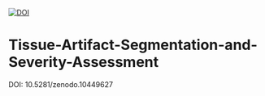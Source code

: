 [![DOI](https://zenodo.org/badge/doi/10.5281/zenodo.10449627.svg)](http://dx.doi.org/10.5281/zenodo.10449627)

# Tissue-Artifact-Segmentation-and-Severity-Assessment
DOI: 10.5281/zenodo.10449627
